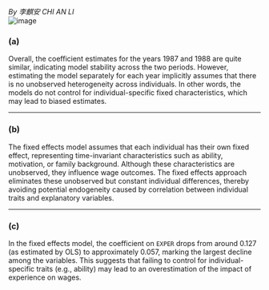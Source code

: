 *By 李麒安 CHI AN LI*  
![image](https://github.com/user-attachments/assets/231488ad-8c4a-4497-a8ce-186e4f4960f5)


### (a)

Overall, the coefficient estimates for the years 1987 and 1988 are quite similar, indicating model stability across the two periods. However, estimating the model separately for each year implicitly assumes that there is no unobserved heterogeneity across individuals. In other words, the models do not control for individual-specific fixed characteristics, which may lead to biased estimates.

---

### (b)

The fixed effects model assumes that each individual has their own fixed effect, representing time-invariant characteristics such as ability, motivation, or family background. Although these characteristics are unobserved, they influence wage outcomes. The fixed effects approach eliminates these unobserved but constant individual differences, thereby avoiding potential endogeneity caused by correlation between individual traits and explanatory variables.

---

### (c)

In the fixed effects model, the coefficient on `EXPER` drops from around 0.127 (as estimated by OLS) to approximately 0.057, marking the largest decline among the variables. This suggests that failing to control for individual-specific traits (e.g., ability) may lead to an overestimation of the impact of experience on wages. 

